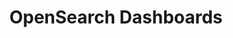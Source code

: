 ---
role: ui
title: OpenSearch Dashboards
artifact_id: opensearch-dashboards
architecture: arm64
platform: linux
type: rpm
artifact_url: https://artifacts.opensearch.org/releases/bundle/opensearch-dashboards/2.0.1/opensearch-dashboards-2.0.1-linux-arm64.rpm
version: 2.0.1
category: opensearch-dashboards
slug: opensearch-dashboards-2.0.1-linux-arm64-rpm
signature: https://artifacts.opensearch.org/releases/bundle/opensearch-dashboards/2.0.1/opensearch-dashboards-2.0.1-linux-arm64.rpm.sig
guide: https://opensearch.org/docs/latest/opensearch/install/rpm
---